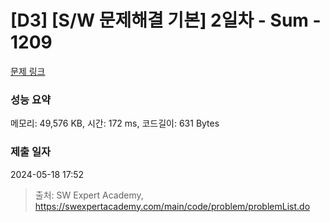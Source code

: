 # [D3] [S/W 문제해결 기본] 2일차 - Sum - 1209 

[문제 링크](https://swexpertacademy.com/main/code/problem/problemDetail.do?contestProbId=AV13_BWKACUCFAYh) 

### 성능 요약

메모리: 49,576 KB, 시간: 172 ms, 코드길이: 631 Bytes

### 제출 일자

2024-05-18 17:52



> 출처: SW Expert Academy, https://swexpertacademy.com/main/code/problem/problemList.do